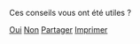 <div data-controller="switch feedback plausible" 
    data-switch-delay-value="500" 
    data-action="
        switch:switched->feedback#focusIfVisible 
        feedback:sent->switch#switch
    "
    data-switch-sources-param="feedback"
    data-switch-destinations-param="thankyou partager"
    data-feedback-endpoint-value="http://localhost:5500">
    <div data-switch-screen="controls" 
        data-action="pageChanged@document->switch#switch"
        data-switch-sources-param="feedback thankyou partager"
        data-switch-destinations-param="controls">
        <p>Ces conseils vous ont été utiles ?</p>
        <div class="feedback-controls">
            <a class="button button-outline button-feedback button-feedback-positif" 
            href="" role="button"
            data-action="switch#switch feedback#setPositiveFeedback plausible#record"
            data-plausible-event-name-param="Avis positif"
            data-switch-sources-param="controls" 
            data-switch-destinations-param="feedback">Oui</a>
            <a class="button button-outline button-feedback button-feedback-negatif" 
            href="" role="button"
            data-action="switch#switch feedback#setNegativeFeedback plausible#record"
            data-plausible-event-name-param="Avis négatif"
            data-switch-sources-param="controls" 
            data-switch-destinations-param="feedback">Non</a>
            <a class="button button-outline button-partager button-feedback-partager" 
            href="" role="button"
            data-action="switch#switch plausible#record"
            data-plausible-event-name-param="Menu Partager"
            data-switch-sources-param="controls" 
            data-switch-destinations-param="partager">Partager</a>
            <a class="button button-outline button-imprimer button-feedback-imprimer js-impression" 
            href="" role="button">Imprimer</a>
        </div>
    </div>
    <div class="feedback-form" hidden data-switch-screen="feedback">
        <form data-action="feedback#send">
            <fieldset>
                <p role="status">Merci pour votre retour.</p>
                <label for="message_conseils">Pouvez-vous nous en dire plus, afin que nous puissions améliorer ces conseils ?</label>
                <textarea 
                id="message_conseils" name="message" rows="9" cols="20" required 
                data-feedback-target="textarea"
                ></textarea>
            </fieldset>
            <div class="form-controls">
                <input type="submit" class="button" value="Envoyer mes remarques">
            </div>
        </form>
        <p class="feedback-email">ou écrivez-nous à : <a href="mailto:contact@mesconseilscovid.fr">contact@mesconseilscovid.fr</a></p>
    </div>
    <div class="feedback-thankyou" hidden data-switch-screen="thankyou">
        <p role="status">
            Merci beaucoup pour votre message qui nous aidera à améliorer les conseils.
        </p>
    </div>
    <div class="feedback-partager" hidden data-switch-screen="partager">
        <p role="status">
            Faites connaître Mes Conseils Covid en partageant ce lien (votre situation personnelle ne sera pas transmise) :
        </p>
        <ul>
            <li>
                <a href="https://www.facebook.com/sharer.php?u=https%3A%2F%2Fmesconseilscovid.sante.gouv.fr%2F&t=Mes%20Conseils%20Covid%20%3A%20Des%20conseils%20personnels%20pour%20agir%20contre%20le%20virus" class="button button-outline button-feedback-social-facebook" target="_blank" rel="noopener noreferrer"
                data-action="plausible#record"
                data-plausible-event-name-param="Partager avec…"
                data-plausible-props-param='{"service": "facebook"}'
                >sur Facebook</a>
            </li>
            <li>
                <a href="fb-messenger://share/?link=https%3A%2F%2Fmesconseilscovid.sante.gouv.fr%2F&app_id=199122945319221" class="button button-outline button-feedback-social-messenger" target="_blank" rel="noopener noreferrer"
                data-action="plausible#record"
                data-plausible-event-name-param="Partager avec…"
                data-plausible-props-param='{"service": "messenger"}'
                >sur Messenger</a>
            </li>
            <li>
                <a href="https://wa.me/?text=Mes%20Conseils%20Covid%20%3A%20Des%20conseils%20personnels%20pour%20agir%20contre%20le%20virus%20%E2%80%94%20https%3A%2F%2Fmesconseilscovid.sante.gouv.fr%2F" class="button button-outline button-feedback-social-whatsapp" target="_blank" rel="noopener noreferrer"
                data-action="plausible#record"
                data-plausible-event-name-param="Partager avec…"
                data-plausible-props-param='{"service": "whatsapp"}'
                >sur WhatsApp</a>
            </li>
        </ul>
    </div>
</div>
